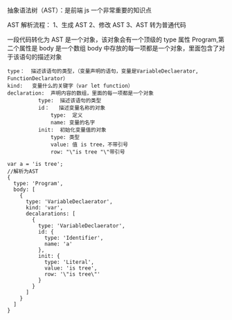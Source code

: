 抽象语法树（AST）：是前端 js 一个非常重要的知识点

AST 解析流程：
1、生成 AST
2、修改 AST
3、AST 转为普通代码

一段代码转化为 AST 是一个对象，该对象会有一个顶级的 type 属性 Program,第二个属性是 body 是一个数组
body 中存放的每一项都是一个对象，里面包含了对于该语句的描述对象

```
type：  描述该语句的类型，（变量声明的语句，变量是VariableDeclaerator, FunctionDeclarator）
kind:   变量什么的关键字（var let function）
declaration:  声明内容的数组，里面的每一项都是一个对象
          type:  描述该语句的类型
          id：   描述变量名称的对象
              type:  定义
              name: 变量的名字
          init:  初始化变量值的对象
              type: 类型
              value: 值 is tree，不带引号
              row: "\"is tree "\"带引号
```

```
var a = 'is tree';
//解析为AST
{
  type: 'Program',
  body: [
    {
      type: 'VariableDeclaerator',
      kind: 'var',
      decalarations: [
        {
          type: 'VariableDeclaerator',
          id: {
            type: 'Identifier',
            name: 'a'
          },
          init: {
            type: 'Literal',
            value: 'is tree',
            row: '\"is tree\"'
          }
        }
      ]
    }
  ]
}
```

